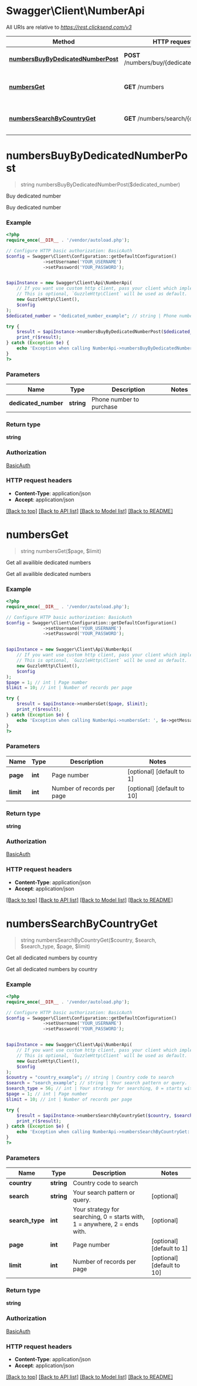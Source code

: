 # Swagger\Client\NumberApi

All URIs are relative to *https://rest.clicksend.com/v3*

Method | HTTP request | Description
------------- | ------------- | -------------
[**numbersBuyByDedicatedNumberPost**](NumberApi.md#numbersBuyByDedicatedNumberPost) | **POST** /numbers/buy/{dedicated_number} | Buy dedicated number
[**numbersGet**](NumberApi.md#numbersGet) | **GET** /numbers | Get all availible dedicated numbers
[**numbersSearchByCountryGet**](NumberApi.md#numbersSearchByCountryGet) | **GET** /numbers/search/{country} | Get all dedicated numbers by country


# **numbersBuyByDedicatedNumberPost**
> string numbersBuyByDedicatedNumberPost($dedicated_number)

Buy dedicated number

Buy dedicated number

### Example
```php
<?php
require_once(__DIR__ . '/vendor/autoload.php');

// Configure HTTP basic authorization: BasicAuth
$config = Swagger\Client\Configuration::getDefaultConfiguration()
              ->setUsername('YOUR_USERNAME')
              ->setPassword('YOUR_PASSWORD');


$apiInstance = new Swagger\Client\Api\NumberApi(
    // If you want use custom http client, pass your client which implements `GuzzleHttp\ClientInterface`.
    // This is optional, `GuzzleHttp\Client` will be used as default.
    new GuzzleHttp\Client(),
    $config
);
$dedicated_number = "dedicated_number_example"; // string | Phone number to purchase

try {
    $result = $apiInstance->numbersBuyByDedicatedNumberPost($dedicated_number);
    print_r($result);
} catch (Exception $e) {
    echo 'Exception when calling NumberApi->numbersBuyByDedicatedNumberPost: ', $e->getMessage(), PHP_EOL;
}
?>
```

### Parameters

Name | Type | Description  | Notes
------------- | ------------- | ------------- | -------------
 **dedicated_number** | **string**| Phone number to purchase |

### Return type

**string**

### Authorization

[BasicAuth](../../README.md#BasicAuth)

### HTTP request headers

 - **Content-Type**: application/json
 - **Accept**: application/json

[[Back to top]](#) [[Back to API list]](../../README.md#documentation-for-api-endpoints) [[Back to Model list]](../../README.md#documentation-for-models) [[Back to README]](../../README.md)

# **numbersGet**
> string numbersGet($page, $limit)

Get all availible dedicated numbers

Get all availible dedicated numbers

### Example
```php
<?php
require_once(__DIR__ . '/vendor/autoload.php');

// Configure HTTP basic authorization: BasicAuth
$config = Swagger\Client\Configuration::getDefaultConfiguration()
              ->setUsername('YOUR_USERNAME')
              ->setPassword('YOUR_PASSWORD');


$apiInstance = new Swagger\Client\Api\NumberApi(
    // If you want use custom http client, pass your client which implements `GuzzleHttp\ClientInterface`.
    // This is optional, `GuzzleHttp\Client` will be used as default.
    new GuzzleHttp\Client(),
    $config
);
$page = 1; // int | Page number
$limit = 10; // int | Number of records per page

try {
    $result = $apiInstance->numbersGet($page, $limit);
    print_r($result);
} catch (Exception $e) {
    echo 'Exception when calling NumberApi->numbersGet: ', $e->getMessage(), PHP_EOL;
}
?>
```

### Parameters

Name | Type | Description  | Notes
------------- | ------------- | ------------- | -------------
 **page** | **int**| Page number | [optional] [default to 1]
 **limit** | **int**| Number of records per page | [optional] [default to 10]

### Return type

**string**

### Authorization

[BasicAuth](../../README.md#BasicAuth)

### HTTP request headers

 - **Content-Type**: application/json
 - **Accept**: application/json

[[Back to top]](#) [[Back to API list]](../../README.md#documentation-for-api-endpoints) [[Back to Model list]](../../README.md#documentation-for-models) [[Back to README]](../../README.md)

# **numbersSearchByCountryGet**
> string numbersSearchByCountryGet($country, $search, $search_type, $page, $limit)

Get all dedicated numbers by country

Get all dedicated numbers by country

### Example
```php
<?php
require_once(__DIR__ . '/vendor/autoload.php');

// Configure HTTP basic authorization: BasicAuth
$config = Swagger\Client\Configuration::getDefaultConfiguration()
              ->setUsername('YOUR_USERNAME')
              ->setPassword('YOUR_PASSWORD');


$apiInstance = new Swagger\Client\Api\NumberApi(
    // If you want use custom http client, pass your client which implements `GuzzleHttp\ClientInterface`.
    // This is optional, `GuzzleHttp\Client` will be used as default.
    new GuzzleHttp\Client(),
    $config
);
$country = "country_example"; // string | Country code to search
$search = "search_example"; // string | Your search pattern or query.
$search_type = 56; // int | Your strategy for searching, 0 = starts with, 1 = anywhere, 2 = ends with.
$page = 1; // int | Page number
$limit = 10; // int | Number of records per page

try {
    $result = $apiInstance->numbersSearchByCountryGet($country, $search, $search_type, $page, $limit);
    print_r($result);
} catch (Exception $e) {
    echo 'Exception when calling NumberApi->numbersSearchByCountryGet: ', $e->getMessage(), PHP_EOL;
}
?>
```

### Parameters

Name | Type | Description  | Notes
------------- | ------------- | ------------- | -------------
 **country** | **string**| Country code to search |
 **search** | **string**| Your search pattern or query. | [optional]
 **search_type** | **int**| Your strategy for searching, 0 &#x3D; starts with, 1 &#x3D; anywhere, 2 &#x3D; ends with. | [optional]
 **page** | **int**| Page number | [optional] [default to 1]
 **limit** | **int**| Number of records per page | [optional] [default to 10]

### Return type

**string**

### Authorization

[BasicAuth](../../README.md#BasicAuth)

### HTTP request headers

 - **Content-Type**: application/json
 - **Accept**: application/json

[[Back to top]](#) [[Back to API list]](../../README.md#documentation-for-api-endpoints) [[Back to Model list]](../../README.md#documentation-for-models) [[Back to README]](../../README.md)

